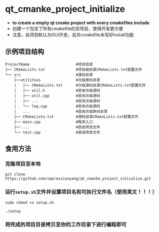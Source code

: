# qt_cmanke_project_initialize

- **to create a empty qt cmake project with every cmakefiles include**
- 创建一个包含了所有cmakefile的空项目，使得开发更方便
- 注意，此项目默认为GUI开发，且并cmakefile未写好install功能

## 示例项目结构

````shell
ProjectName               		#项目目录
├── CMakeLists.txt      		#项目根目录CMakeLists.txt配置文件
└── src                 		#源码目录
	├──utilities				#次级原码目录
	|	├── CMakeLists.txt		#次级源码目录CMakeLists.txt配置文件
	|	├── util.h				#其他次级源码
	|	├──	util.cpp			#其他次级源码
	|	├── ...					#其他次级源码
	|	└──	log.cpp				#其他次级源码
	|	...						#其他次级原码目录
    ├── CMakeLists.txt  		#源码目录CMakeLists.txt配置文件
    ├──	main.cpp        		#程序入口
    ├── ...						#其他项目文件
    └── test.cpp        		#其他项目文件
````

## 食用方法

### 克隆项目至本地

```shell
git clone https://github.com/impressionyang/qt_cmanke_project_initialize.git
```

### 运行`setup.sh`文件并设置项目名和可执行文件名（使用英文！！！）

```shell
sudo chmod +x setup.sh

./setup
```

### 将完成的项目目录拷贝至你的工作目录下进行编程即可

